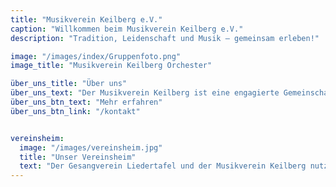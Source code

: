 ```yaml
---
title: "Musikverein Keilberg e.V."
caption: "Willkommen beim Musikverein Keilberg e.V."
description: "Tradition, Leidenschaft und Musik – gemeinsam erleben!"

image: "/images/index/Gruppenfoto.png"
image_title: "Musikverein Keilberg Orchester"

über_uns_title: "Über uns"
über_uns_text: "Der Musikverein Keilberg ist eine engagierte Gemeinschaft von Musikerinnen und Musikern, die sich der Förderung und Erhaltung der Blasmusik widmet. Wir organisieren regelmäßig Konzerte, Veranstaltungen und bieten eine hochwertige musikalische Ausbildung für alle Altersgruppen. Wir proben **jeden Dienstag von 20:00-22:00 Uhr** in unserem **Vereinsheim** an der **Hauptstraße 32-34, 63856 Bessenbach.**"
über_uns_btn_text: "Mehr erfahren"
über_uns_btn_link: "/kontakt"


vereinsheim:
  image: "/images/vereinsheim.jpg"
  title: "Unser Vereinsheim"
  text: "Der Gesangverein Liedertafel und der Musikverein Keilberg nutzen und betreiben das Vereinsheim gemeinsam. Es bietet den perfekten Raum für die wöchentliche Probenarbeit und Vereinsveranstaltungen. Es dient der Gemeinschaft und dem geselligen Austausch unter den Mitgliedern. Das Vereinsheim steht ausschließlich Vereinen zur Verfügung und kann nicht von vereinsfremden Privatpersonen gemietet werden."
---
```

